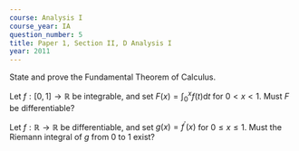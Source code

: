 ```yaml
---
course: Analysis I
course_year: IA
question_number: 5
title: Paper 1, Section II, D Analysis I
year: 2011
---
```




State and prove the Fundamental Theorem of Calculus.

Let $f:[0,1] \rightarrow \mathbb{R}$ be integrable, and set $F(x)=\int_{0}^{x} f(t) \mathrm{d} t$ for $0<x<1$. Must $F$ be differentiable?

Let $f: \mathbb{R} \rightarrow \mathbb{R}$ be differentiable, and set $g(x)=f^{\prime}(x)$ for $0 \leqslant x \leqslant 1$. Must the Riemann integral of $g$ from 0 to 1 exist?